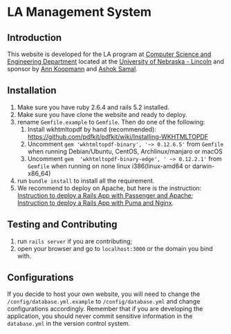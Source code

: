 
# LA Management System

## Introduction
This website is developed for the LA program at [Computer Science and Engineering Department](https://cse.unl.edu/home) located at the [University of Nebraska - Lincoln](https://www.unl.edu) and sponsor by [Ann Koopmann](mailto:akoopmann1@unl.edu) and [Ashok Samal](mailto:samal@cse.unl.edu).

## Installation
1. Make sure you have ruby 2.6.4 and rails 5.2 installed.
2. Make sure you have clone the website and ready to deploy.
3. rename `Gemfile.example` to `Gemfile`. Then do one of the following:
    1) Install wkhtmltopdf by hand (recommended): https://github.com/pdfkit/pdfkit/wiki/Installing-WKHTMLTOPDF
    2) Uncomment `gem 'wkhtmltopdf-binary', '~> 0.12.6.5'` from `Gemfile` when running Debian/Ubuntu, CentOS, Archlinux/manjaro or macOS
    3) Uncomment `gem  'wkhtmltopdf-binary-edge', ' ~> 0.12.2.1'` from `Gemfile` when running on none linux i386(linux-amd64 or darwin-x86_64)
4. run `bundle install` to install all the requirement.
5. We recommend to deploy on Apache, but here is the instruction: [Instruction to deploy a Rails App with Passenger and Apache](https://www.digitalocean.com/community/tutorials/how-to-deploy-a-rails-app-with-passenger-and-apache-on-ubuntu-14-04); [Instruction to deploy a Rails App with Puma and Nginx](https://www.digitalocean.com/community/tutorials/how-to-deploy-a-rails-app-with-puma-and-nginx-on-ubuntu-14-04). 

## Testing and Contributing
1. run `rails server` if you are contributing;
2. open your browser and go to `localhost:3000` or the domain you bind with.


## Configurations

If you decide to host your own website, you will need to change the `/config/database.yml.example` to `/config/database.yml` and change configurations accordingly. Remember that if you are developing the application, you should never commit sensitive information in the `database.yml` in the version control system.